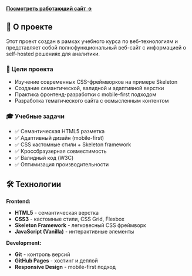 **[Посмотреть работающий сайт →](https://frolame123.github.io/web-analytics-site/)**

## 📖 О проекте

Этот проект создан в рамках учебного курса по веб-технологиям и представляет собой полнофункциональный веб-сайт с информацией о self-hosted решениях для аналитики.

### 🎯 Цели проекта

- Изучение современных CSS-фреймворков на примере Skeleton
- Создание семантической, валидной и адаптивной верстки
- Практика фронтенд-разработки с mobile-first подходом
- Разработка тематического сайта с осмысленным контентом

### 🎓 Учебные задачи

- ✅ Семантическая HTML5 разметка
- ✅ Адаптивный дизайн (mobile-first)
- ✅ CSS кастомные стили + Skeleton framework
- ✅ Кроссбраузерная совместимость
- ✅ Валидный код (W3C)
- ✅ Оптимизация производительности

## 🛠 Технологии

**Frontend:**
- **HTML5** - семантическая верстка
- **CSS3** - кастомные стили, CSS Grid, Flexbox
- **Skeleton Framework** - легковесный CSS фреймворк
- **JavaScript (Vanilla)** - интерактивные элементы

**Development:**
- **Git** - контроль версий
- **GitHub Pages** - хостинг и деплой
- **Responsive Design** - mobile-first подход
